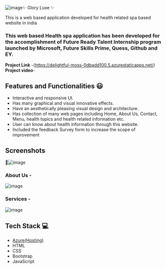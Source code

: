 ![image](https://github.com/saisrivardhan/FRT_PROJECT_BHARAT/assets/169836926/fee9cf0f-cd59-4443-ad4d-ae6b96195c42)✨ Glory Luxe
  ✨

This is a web based application developed for health related spa based website in india

### This web based Health spa application has been developed for the accomplishment of Future Ready Talent Internship program launched by Microsoft, Future Skills Prime, Quess, Github and EY.


**Project Link** -(https://delightful-moss-0dbadd100.5.azurestaticapps.net/)
**Project video**-


## Features and Functionalities 😃

- Interactive and responsive UI.
- Has many graphical and visual innovative effects.
- Have an aesthetically pleasing visual design and architecture.
- Has collection of many web pages including Home, About Us, Contact, Menu, health topics and health related information etc.
- User can know about health information through this website.
- Included the feedback Survey form to increase the scope of improvement 

## Screenshots

 📸![image](https://github.com/saisrivardhan/FRT_PROJECT_BHARAT/assets/169836926/78dff18d-fa53-4ed6-8611-e6894ad4aeb2)




   

### About Us -



![image](https://github.com/saisrivardhan/FRT_PROJECT_BHARAT/assets/169836926/46a99cca-87ab-4cd0-90ad-3440ec49e07e)



### Services -


![image](https://github.com/saisrivardhan/FRT_PROJECT_BHARAT/assets/169836926/83a00cd7-6437-4d01-9848-cd3ef5d1b0e3)




## Tech Stack 💻

- [Azure(Hosting)](https://azure.microsoft.com/en-in/features/azure-portal/)
- HTML
- CSS
- Bootstrap
- JavaScript
